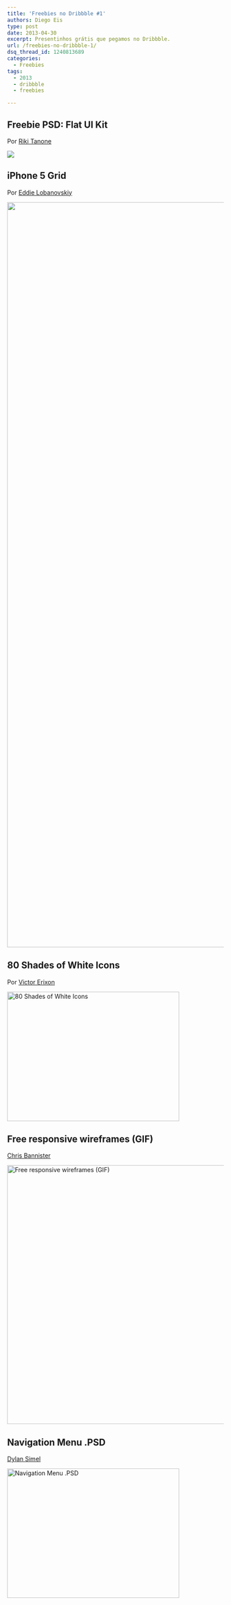 ```yaml
---
title: 'Freebies no Dribbble #1'
authors: Diego Eis
type: post
date: 2013-04-30
excerpt: Presentinhos grátis que pegamos no Dribbble.
url: /freebies-no-dribbble-1/
dsq_thread_id: 1240813689
categories:
  - Freebies
tags:
  - 2013
  - dribbble
  - freebies

---
```

## Freebie PSD: Flat UI Kit

Por [Riki Tanone][1]

[![][2]][3]

## iPhone 5 Grid

Por [Eddie Lobanovskiy][4]

[<img src="http://dribbble.s3.amazonaws.com/users/14268/screenshots/865767/attachments/92397/gird-pixels.jpg" width="889" height="1727" class="alignnone" />][5]

## 80 Shades of White Icons

Por [Victor Erixon][6]

[<img src="http://dribbble.s3.amazonaws.com/users/96387/screenshots/928458/dribbbleicons_1x.png" width="400" height="300" alt="80 Shades of White Icons" class="alignnone" />][7]

## Free responsive wireframes (GIF)

[Chris Bannister][8]

[<img src="http://dribbble.s3.amazonaws.com/users/62691/screenshots/1017934/wireframes.gif" width="800" height="600" alt="Free responsive wireframes (GIF)" class="alignnone" />][9]

## Navigation Menu .PSD

[Dylan Simel][10]

[<img src="http://dribbble.s3.amazonaws.com/users/236729/screenshots/1031879/nav_1x.jpg" width="400" height="300" alt="Navigation Menu .PSD" class="alignnone" />][11]

 [1]: http://dribbble.com/rikitanone
 [2]: http://dribbble.s3.amazonaws.com/users/165589/screenshots/947782/attachments/107093/flat-ui.png
 [3]: http://dribbble.com/shots/947782-Freebie-PSD-Flat-UI-Kit?list=searches&tag=freebies?list=searches&tag=freebies
 [4]: http://dribbble.com/lobanovskiy
 [5]: http://dribbble.com/shots/865767-iPhone-5-Grid?list=searches&tag=freebies?list=searches&tag=freebies
 [6]: http://dribbble.com/victorerixon
 [7]: http://dribbble.com/shots/928458-80-Shades-of-White-Icons?list=searches&tag=freebies
 [8]: http://dribbble.com/chrisbannister
 [9]: http://dribbble.com/shots/1017934-Free-responsive-wireframes-GIF?list=searches&tag=freebies
 [10]: http://dribbble.com/dylansimel
 [11]: http://dribbble.com/shots/1031879-Navigation-Menu-PSD?list=tags&tag=free